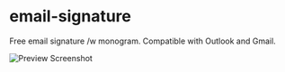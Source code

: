 # email-signature
Free email signature /w monogram. Compatible with Outlook and Gmail.

![Preview Screenshot](https://image.ibb.co/gGGp6K/Screenshot_from_2018_08_03_11_44_51.png)
